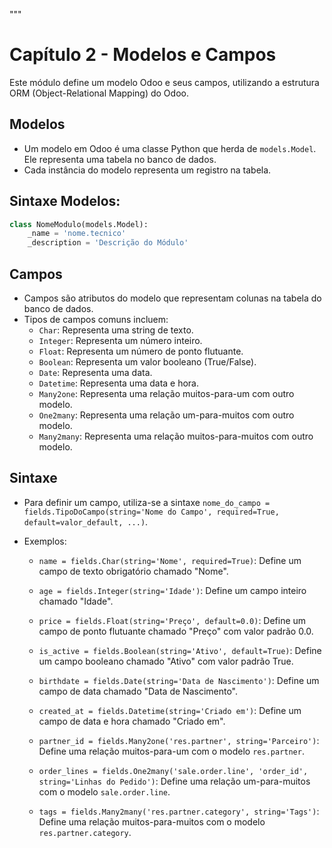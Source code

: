 """
# Capítulo 2 - Modelos e Campos

Este módulo define um modelo Odoo e seus campos, utilizando a estrutura ORM (Object-Relational Mapping) do Odoo.

## Modelos

- Um modelo em Odoo é uma classe Python que herda de `models.Model`. Ele representa uma tabela no banco de dados.
- Cada instância do modelo representa um registro na tabela.

## Sintaxe Modelos:

```python
class NomeModulo(models.Model):
    _name = 'nome.tecnico'
    _description = 'Descrição do Módulo'
```

## Campos

- Campos são atributos do modelo que representam colunas na tabela do banco de dados.
- Tipos de campos comuns incluem:
    - `Char`: Representa uma string de texto.
    - `Integer`: Representa um número inteiro.
    - `Float`: Representa um número de ponto flutuante.
    - `Boolean`: Representa um valor booleano (True/False).
    - `Date`: Representa uma data.
    - `Datetime`: Representa uma data e hora.
    - `Many2one`: Representa uma relação muitos-para-um com outro modelo.
    - `One2many`: Representa uma relação um-para-muitos com outro modelo.
    - `Many2many`: Representa uma relação muitos-para-muitos com outro modelo.

## Sintaxe

- Para definir um campo, utiliza-se a sintaxe `nome_do_campo = fields.TipoDoCampo(string='Nome do Campo', required=True, default=valor_default, ...)`.

- Exemplos:
    - `name = fields.Char(string='Nome', required=True)`: Define um campo de texto obrigatório chamado "Nome".

    - `age = fields.Integer(string='Idade')`: Define um campo inteiro chamado "Idade".

    - `price = fields.Float(string='Preço', default=0.0)`: Define um campo de ponto flutuante chamado "Preço" com valor padrão 0.0.

    - `is_active = fields.Boolean(string='Ativo', default=True)`: Define um campo booleano chamado "Ativo" com valor padrão True.
    
    - `birthdate = fields.Date(string='Data de Nascimento')`: Define um campo de data chamado "Data de Nascimento".
    
    - `created_at = fields.Datetime(string='Criado em')`: Define um campo de data e hora chamado "Criado em".
    
    - `partner_id = fields.Many2one('res.partner', string='Parceiro')`: Define uma relação muitos-para-um com o modelo `res.partner`.
    
    - `order_lines = fields.One2many('sale.order.line', 'order_id', string='Linhas do Pedido')`: Define uma relação um-para-muitos com o modelo `sale.order.line`.
    
    - `tags = fields.Many2many('res.partner.category', string='Tags')`: Define uma relação muitos-para-muitos com o modelo `res.partner.category`.